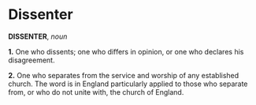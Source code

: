 # Dissenter

**DISSENTER**, _noun_

**1.** One who dissents; one who differs in opinion, or one who declares his disagreement.

**2.** One who separates from the service and worship of any established church. The word is in England particularly applied to those who separate from, or who do not unite with, the church of England.